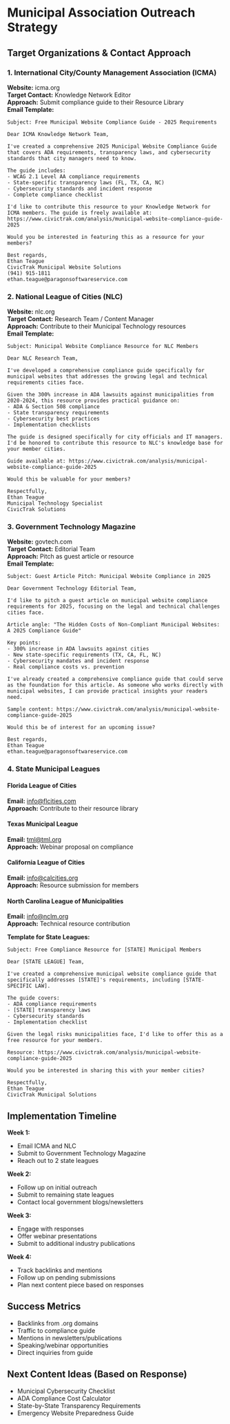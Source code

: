 # Municipal Association Outreach Strategy

## Target Organizations & Contact Approach

### 1. International City/County Management Association (ICMA)
**Website:** icma.org  
**Target Contact:** Knowledge Network Editor  
**Approach:** Submit compliance guide to their Resource Library  
**Email Template:**
```
Subject: Free Municipal Website Compliance Guide - 2025 Requirements

Dear ICMA Knowledge Network Team,

I've created a comprehensive 2025 Municipal Website Compliance Guide that covers ADA requirements, transparency laws, and cybersecurity standards that city managers need to know.

The guide includes:
- WCAG 2.1 Level AA compliance requirements
- State-specific transparency laws (FL, TX, CA, NC)
- Cybersecurity standards and incident response
- Complete compliance checklist

I'd like to contribute this resource to your Knowledge Network for ICMA members. The guide is freely available at:
https://www.civictrak.com/analysis/municipal-website-compliance-guide-2025

Would you be interested in featuring this as a resource for your members?

Best regards,
Ethan Teague
CivicTrak Municipal Website Solutions
(941) 915-1811
ethan.teague@paragonsoftwareservice.com
```

### 2. National League of Cities (NLC)
**Website:** nlc.org  
**Target Contact:** Research Team / Content Manager  
**Approach:** Contribute to their Municipal Technology resources  
**Email Template:**
```
Subject: Municipal Website Compliance Resource for NLC Members

Dear NLC Research Team,

I've developed a comprehensive compliance guide specifically for municipal websites that addresses the growing legal and technical requirements cities face.

Given the 300% increase in ADA lawsuits against municipalities from 2020-2024, this resource provides practical guidance on:
- ADA & Section 508 compliance
- State transparency requirements
- Cybersecurity best practices
- Implementation checklists

The guide is designed specifically for city officials and IT managers. I'd be honored to contribute this resource to NLC's knowledge base for your member cities.

Guide available at: https://www.civictrak.com/analysis/municipal-website-compliance-guide-2025

Would this be valuable for your members?

Respectfully,
Ethan Teague
Municipal Technology Specialist
CivicTrak Solutions
```

### 3. Government Technology Magazine
**Website:** govtech.com  
**Target Contact:** Editorial Team  
**Approach:** Pitch as guest article or resource  
**Email Template:**
```
Subject: Guest Article Pitch: Municipal Website Compliance in 2025

Dear Government Technology Editorial Team,

I'd like to pitch a guest article on municipal website compliance requirements for 2025, focusing on the legal and technical challenges cities face.

Article angle: "The Hidden Costs of Non-Compliant Municipal Websites: A 2025 Compliance Guide"

Key points:
- 300% increase in ADA lawsuits against cities
- New state-specific requirements (TX, CA, FL, NC)
- Cybersecurity mandates and incident response
- Real compliance costs vs. prevention

I've already created a comprehensive compliance guide that could serve as the foundation for this article. As someone who works directly with municipal websites, I can provide practical insights your readers need.

Sample content: https://www.civictrak.com/analysis/municipal-website-compliance-guide-2025

Would this be of interest for an upcoming issue?

Best regards,
Ethan Teague
ethan.teague@paragonsoftwareservice.com
```

### 4. State Municipal Leagues

#### Florida League of Cities
**Email:** info@flcities.com  
**Approach:** Contribute to their resource library  

#### Texas Municipal League
**Email:** tml@tml.org  
**Approach:** Webinar proposal on compliance  

#### California League of Cities
**Email:** info@calcities.org  
**Approach:** Resource submission for members  

#### North Carolina League of Municipalities
**Email:** info@nclm.org  
**Approach:** Technical resource contribution  

**Template for State Leagues:**
```
Subject: Free Compliance Resource for [STATE] Municipal Members

Dear [STATE LEAGUE] Team,

I've created a comprehensive municipal website compliance guide that specifically addresses [STATE]'s requirements, including [STATE-SPECIFIC LAW].

The guide covers:
- ADA compliance requirements
- [STATE] transparency laws
- Cybersecurity standards
- Implementation checklist

Given the legal risks municipalities face, I'd like to offer this as a free resource for your members.

Resource: https://www.civictrak.com/analysis/municipal-website-compliance-guide-2025

Would you be interested in sharing this with your member cities?

Respectfully,
Ethan Teague
CivicTrak Municipal Solutions
```

## Implementation Timeline

**Week 1:**
- Email ICMA and NLC
- Submit to Government Technology Magazine
- Reach out to 2 state leagues

**Week 2:**
- Follow up on initial outreach
- Submit to remaining state leagues
- Contact local government blogs/newsletters

**Week 3:**
- Engage with responses
- Offer webinar presentations
- Submit to additional industry publications

**Week 4:**
- Track backlinks and mentions
- Follow up on pending submissions
- Plan next content piece based on responses

## Success Metrics
- Backlinks from .org domains
- Traffic to compliance guide
- Mentions in newsletters/publications
- Speaking/webinar opportunities
- Direct inquiries from guide

## Next Content Ideas (Based on Response)
- Municipal Cybersecurity Checklist
- ADA Compliance Cost Calculator
- State-by-State Transparency Requirements
- Emergency Website Preparedness Guide